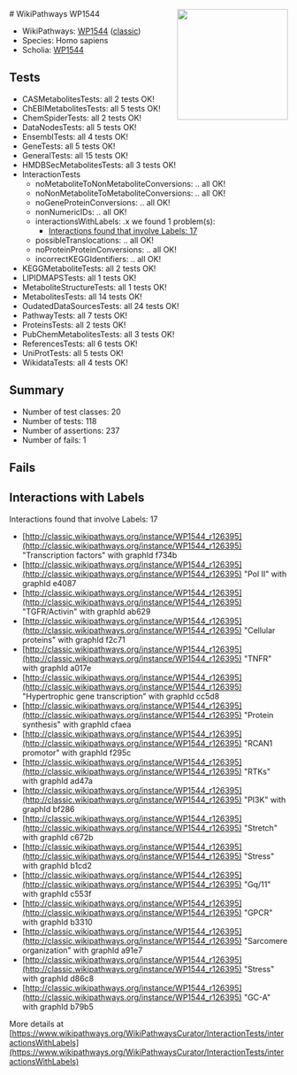 <img style="float: right; width: 200px" src="https://upload.wikimedia.org/wikipedia/commons/thumb/8/83/Wplogo_with_text_500.png/640px-Wplogo_with_text_500.png" />
# WikiPathways WP1544

* WikiPathways: [WP1544](https://wikipathways.org/pathways/WP1544) ([classic](https://classic.wikipathways.org/instance/WP1544))
* Species: Homo sapiens
* Scholia: [WP1544](https://scholia.toolforge.org/wikipathways/WP1544)
## Tests
* CASMetabolitesTests: all 2 tests OK!
* ChEBIMetabolitesTests: all 5 tests OK!
* ChemSpiderTests: all 2 tests OK!
* DataNodesTests: all 5 tests OK!
* EnsemblTests: all 4 tests OK!
* GeneTests: all 5 tests OK!
* GeneralTests: all 15 tests OK!
* HMDBSecMetabolitesTests: all 3 tests OK!
* InteractionTests
    * noMetaboliteToNonMetaboliteConversions: .. all OK!
    * noNonMetaboliteToMetaboliteConversions: .. all OK!
    * noGeneProteinConversions: .. all OK!
    * nonNumericIDs: .. all OK!
    * interactionsWithLabels: .x we found 1 problem(s):
        * [Interactions found that involve Labels: 17](#fe97a8bf)
    * possibleTranslocations: .. all OK!
    * noProteinProteinConversions: .. all OK!
    * incorrectKEGGIdentifiers: .. all OK!
* KEGGMetaboliteTests: all 2 tests OK!
* LIPIDMAPSTests: all 1 tests OK!
* MetaboliteStructureTests: all 1 tests OK!
* MetabolitesTests: all 14 tests OK!
* OudatedDataSourcesTests: all 24 tests OK!
* PathwayTests: all 7 tests OK!
* ProteinsTests: all 2 tests OK!
* PubChemMetabolitesTests: all 3 tests OK!
* ReferencesTests: all 6 tests OK!
* UniProtTests: all 5 tests OK!
* WikidataTests: all 4 tests OK!


## Summary

* Number of test classes: 20
* Number of tests: 118
* Number of assertions: 237
* Number of fails: 1

## Fails

<a name="fe97a8bf" />

## Interactions with Labels

Interactions found that involve Labels: 17

* [http://classic.wikipathways.org/instance/WP1544_r126395](http://classic.wikipathways.org/instance/WP1544_r126395) "Transcription factors" with graphId f734b
* [http://classic.wikipathways.org/instance/WP1544_r126395](http://classic.wikipathways.org/instance/WP1544_r126395) "Pol II" with graphId e4087
* [http://classic.wikipathways.org/instance/WP1544_r126395](http://classic.wikipathways.org/instance/WP1544_r126395) "TGFR/Activin" with graphId ab629
* [http://classic.wikipathways.org/instance/WP1544_r126395](http://classic.wikipathways.org/instance/WP1544_r126395) "Cellular proteins" with graphId f2c71
* [http://classic.wikipathways.org/instance/WP1544_r126395](http://classic.wikipathways.org/instance/WP1544_r126395) "TNFR" with graphId a017e
* [http://classic.wikipathways.org/instance/WP1544_r126395](http://classic.wikipathways.org/instance/WP1544_r126395) "Hypertrophic gene transcription" with graphId cc5d8
* [http://classic.wikipathways.org/instance/WP1544_r126395](http://classic.wikipathways.org/instance/WP1544_r126395) "Protein synthesis" with graphId cfaea
* [http://classic.wikipathways.org/instance/WP1544_r126395](http://classic.wikipathways.org/instance/WP1544_r126395) "RCAN1 promotor" with graphId f295c
* [http://classic.wikipathways.org/instance/WP1544_r126395](http://classic.wikipathways.org/instance/WP1544_r126395) "RTKs" with graphId ad47a
* [http://classic.wikipathways.org/instance/WP1544_r126395](http://classic.wikipathways.org/instance/WP1544_r126395) "PI3K" with graphId bf286
* [http://classic.wikipathways.org/instance/WP1544_r126395](http://classic.wikipathways.org/instance/WP1544_r126395) "Stretch" with graphId c672b
* [http://classic.wikipathways.org/instance/WP1544_r126395](http://classic.wikipathways.org/instance/WP1544_r126395) "Stress" with graphId b1cd2
* [http://classic.wikipathways.org/instance/WP1544_r126395](http://classic.wikipathways.org/instance/WP1544_r126395) "Gq/11" with graphId c553f
* [http://classic.wikipathways.org/instance/WP1544_r126395](http://classic.wikipathways.org/instance/WP1544_r126395) "GPCR" with graphId b3310
* [http://classic.wikipathways.org/instance/WP1544_r126395](http://classic.wikipathways.org/instance/WP1544_r126395) "Sarcomere organization" with graphId a91e7
* [http://classic.wikipathways.org/instance/WP1544_r126395](http://classic.wikipathways.org/instance/WP1544_r126395) "Stress" with graphId d86c8
* [http://classic.wikipathways.org/instance/WP1544_r126395](http://classic.wikipathways.org/instance/WP1544_r126395) "GC-A" with graphId b79b5


More details at [https://www.wikipathways.org/WikiPathwaysCurator/InteractionTests/interactionsWithLabels](https://www.wikipathways.org/WikiPathwaysCurator/InteractionTests/interactionsWithLabels)

